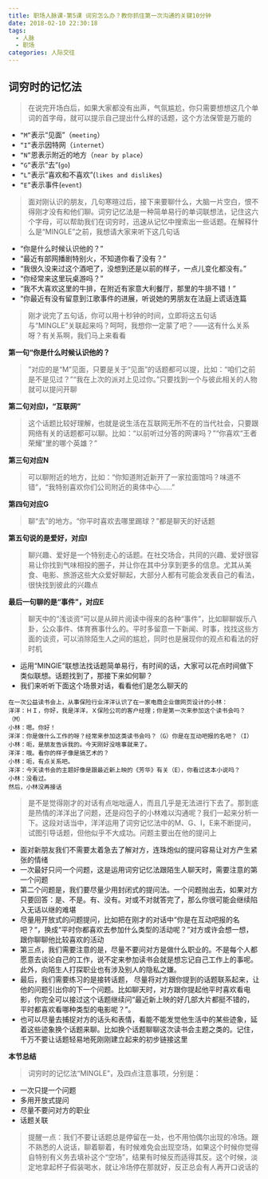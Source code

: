 ```yaml
---
title: 职场人脉课-第5课 词穷怎么办？教你抓住第一次沟通的关键10分钟
date: 2018-02-10 22:30:18
tags: 
  - 人脉
  - 职场
categories: 人际交往
---
```


词穷时的记忆法
---

> 在说完开场白后，如果大家都没有出声，气氛尴尬，你只需要想想这几个单词的首字母，就可以提示自己提出什么样的话题，这个方法保管是万能的

- `“M”`表示“见面”（`meeting`）
- `“I”`表示因特网（`internet`）
- `“N”`恩表示附近的地方（`near by place`）
- `“G”`表示“去“(`go`)
- `“L”`表示“喜欢和不喜欢”(`likes and dislikes`)
- `“E”`表示事件(`event`)

<!--more-->

> 面对刚认识的朋友，几句寒暄过后，接下来要聊什么，大脑一片空白，恨不得刚才没有和他们聊。词穷记忆法是一种简单易行的单词联想法，记住这六个字母，可以帮助我们在词穷时，迅速从记忆中搜索出一些话题。在解释什么是“MINGLE”之前，我想请大家来听下这几句话

- “你是什么时候认识他的？”
- “最近有部网播剧特别火，不知道你看了没有？”
- “我很久没来过这个酒吧了，没想到还是以前的样子，一点儿变化都没有。”
- “你经常来这里玩桌游吗？”
- “我不大喜欢这里的牛排，在附近有家意大利餐厅，那里的牛排不错！”
- “你最近有没有留意到江歌事件的进展，听说她的男朋友在法庭上谎话连篇

> 刚才说完了五句话，你可以用十秒钟的时间，立即将这五句话与“MINGLE”关联起来吗？呵呵，我想你一定蒙了吧？——这有什么关系呀？有关系啊，我们马上来看看

**第一句“你是什么时候认识他的？**

> ”对应的是“M”见面，只要是关于“见面”的话题都可以提，比如：“咱们之前是不是见过？”“我在上次的派对上见过你。”只要找到一个与彼此相关的人物就可以提问开聊

**第二句对应I，“互联网”**

> 这个话题比较好理解，也就是说生活在互联网无所不在的当代社会，只要跟网络有关的话题都可以聊。比如：“以前听过分答的网课吗？”“你喜欢“王者荣耀”里的哪个英雄？”

**第三句对应N**

> 可以聊附近的地方，比如：“你知道附近新开了一家拉面馆吗？味道不错”，“我特别喜欢你们公司附近的奥体中心……”

**第四句对应G**

> 聊“去”的地方。“你平时喜欢去哪里踢球？”都是聊天的好话题

**第五句说的是爱好，对应I**

> 聊兴趣、爱好是一个特别走心的话题。在社交场合，共同的兴趣、爱好很容易让你找到气味相投的圈子，并让你在其中分享到更多的信息。尤其从美食、电影、旅游这些大众爱好聊起，大部分人都有可能会发表自己的看法，很快找到彼此的兴趣点

**最后一句聊的是“事件”，对应E**

> 聊天中的“浅谈资”可以是从碎片阅读中得来的各种“事件”，比如聊聊娱乐八卦，公众事件、体育赛事什么的。平时多留意一下新闻、时事，找找这些方面的谈资，可以消除陌生人之间的尴尬，同时也是展现你的观点和看法的好时机

- 运用“MINGIE”联想法找话题简单易行，有时间的话，大家可以花点时间做下类似联想。话题找到了，那接下来如何聊？
- 我们来听听下面这个场景对话，看看他们是怎么聊天的

```
在一次公益读书会上，从事保险行业洋洋认识了在一家电商企业做网页设计的小林：
洋洋：ＨＩ，你好，我是洋洋，Ｘ保险公司的客户经理；你是第一次来参加这个读书会吗？（M）
小林：嗯。你好！
洋洋：你是做什么工作的呀？经常来参加这类读书会吗？（G）你是在互动吧报的名吧？（I）
小林：呃，是朋友告诉我的。今天刚好没啥事就来了。
洋洋：哦。看你的样子像是搞艺术的？
小林：呃，有点关系吧。
洋洋：今天读书会的主题好像是跟最近新上映的《芳华》有关（E），你看过这本小说吗？
小林：没看过。
然后，小林没再接话
```

> 是不是觉得刚才的对话有点咄咄逼人，而且几乎是无法进行下去了。那到底是热情的洋洋出了问题，还是闷包子的小林难以沟通呢？我们一起来分析一下。这段对话当中，洋洋运用了词穷记忆法中的M、G、I，E来不断提问，试图引导话题，但他似乎不大成功。问题主要出在他的提问上

- 面对新朋友我们不需要太着急去了解对方，连珠炮似的提问容易让对方产生紧张的情绪
- 一次最好只问一个问题，这是运用词穷记忆法跟陌生人聊天时，需要注意的第一个问题
- 第二个问题是，我们要尽量少用封闭式的提问法。一个问题抛出去，如果对方只要回答：是、不是。有、没有。对或不对就答完了，那么你很可能会继续陷入无话以继的难堪
- 尽量用开放式的问题提问，比如把在刚才的对话中“你是在互动吧报的名吧？“，换成“平时你都喜欢去参加什么类型的活动呢？”对方或许会想一想，跟你聊聊他比较喜欢的活动
- 第三点，我们需要注意的是，尽量不要问对方是做什么职业的。不是每个人都愿意去谈论自己的工作，说不定来参加读书会就是想忘记自己工作上的事呢。此外，向陌生人打探职业也有涉及别人的隐私之嫌。
- 最后，我们需要练习的是接转话题， 尽量将对方跟你提到的话题联系起来，让他的问题引出你的下一个问题。比如聊天时，对方跟你提起他平时喜欢看电影，你完全可以接过这个话题继续问“最近新上映的好几部大片都挺不错的，平时都喜欢看哪种类型的电影呢？”。
- 也可以尽量去捕捉对方的话头和表情，看能不能发觉他生活中的某些迹象，延着这些迹象换个话题来聊。比如换个话题聊聊这次读书会主题之类的。记住，千万不要让话题轻易地死刚刚建立起来的初步链接这里

**本节总结**

> 词穷时的记忆法“MINGLE”，及四点注意事项，分别是：

- 一次只提一个问题
- 多用开放式提问
- 尽量不要问对方的职业
- 话题关联

> 提醒一点：我们不要让话题总是停留在一处，也不用怕偶尔出现的冷场。跟不熟悉的人说话，聊着聊着，有时候难免会出现空场，如果这个时候你觉得自特别有义务去填补这个“空场”，结果有时候反而适得其反。这个时候，淡定地拿起杯子假装喝水，就让冷场停在那就好，反正总会有人再开口说话的

